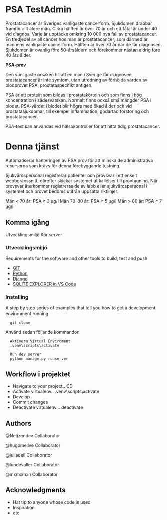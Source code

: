 # PSA TestAdmin

Prostatacancer är Sveriges vanligaste cancerform. Sjukdomen drabbar framför allt äldre män. Cirka hälften är över 70 år och ett fåtal är under 40 vid diagnos. Varje år upptäcks omkring 10 000 nya fall av prostatacancer. En tredjedel av all cancer hos män är prostatacancer, som därmed är mannens vanligaste cancerform. Hälften är över 70 år när de får diagnosen. Sjukdomen är ovanlig före 50-årsåldern och förekommer nästan aldrig före 40 års ålder.

<b>PSA-prov</b>

Den vanligaste orsaken till att en man i Sverige får diagnosen prostatacancer är inte symtom, utan utredning av förhöjda värden av blodprovet PSA, prostataspecifikt antigen. 

PSA är ett protein som bildas i prostatakörteln och som finns i hög koncentration i sädesvätskan. Normalt finns också små mängder PSA i blodet.
PSA-värdet i blodet blir högre med ökad ålder och vid prostatasjukdomar, till exempel inflammation, godartad förstoring och prostatacancer.

PSA-test kan användas vid hälsokontroller för att hitta tidig prostatacancer.

# Denna tjänst

Automatiserar hanteringen av PSA prov för att minska de administrativa resurserna som krävs för denna förebyggande testning.

Sjukvårdspersonal registrerar patienter och provsvar i ett enkelt webbgränssnitt, därefter skickar systemet ut kallelser till provtagning.
När provsvar återkommer registreras de av labb eller sjukvårdspersonal i systemet och provet bedöms utifrån uppsatta riktlinjer.

Män < 70 år: PSA ≥ 3 µg/l
Män 70–80 år: PSA ≥ 5 µg/l
Män > 80 år: PSA ≥ 7 µg/l


## Komma igång

Utvecklingsmiljö
Kör server

### Utvecklingsmiljö

Requirements for the software and other tools to build, test and push 
- [GIT](https://github.com/)
- [Python](https://www.python.org/)
- [Django](https://www.djangoproject.com/)
- [SQLITE EXPLORER in VS Code](https://marketplace.visualstudio.com/items?itemName=alexcvzz.vscode-sqlite)

### Installing

A step by step series of examples that tell you how to get a development
environment running
      
	  git clone

Använd sedan följande kommandon
      
	  Aktivera Virtual Enviroment
	  .venv\scripts\activate
	  
	  Run dev server
	  python manage.py runserver

## Workflow i projektet

* Navigate to your project.. CD
* Activate virtualenv.. .venv\scripts\activate
* Develop
* Commit changes
* Deactivate virtualenv... deactivate

## Authors

@Netizendev
Collaborator

@hugomellve
Collaborator

@juliadeli
Collaborator

@lundevaller
Collaborator

@mxmxmxn
Collaborator


## Acknowledgments

  - Hat tip to anyone whose code is used
  - Inspiration
  - etc